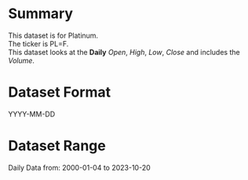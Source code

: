 # Summary

This dataset is for Platinum.      
The ticker is PL=F.    
This dataset looks at the **Daily** _Open_, _High_, _Low_, _Close_ and includes the _Volume_.    


# Dataset Format  

YYYY-MM-DD    

# Dataset Range  

Daily Data from: 2000-01-04 to 2023-10-20      